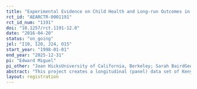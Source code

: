 ```yaml
---
title: "Experimental Evidence on Child Health and Long-run Outcomes in Kenya"
rct_id: "AEARCTR-0001191"
rct_id_num: "1191"
doi: "10.1257/rct.1191-12.0"
date: "2016-04-20"
status: "on_going"
jel: "I10, I20, J24, O15"
start_year: "1998-01-01"
end_year: "2025-12-31"
pi: "Edward Miguel"
pi_other: "Joan HicksUniversity of California, Berkeley; Sarah BairdGeorge Washington University; Michael KremerHarvard University"
abstract: "This project creates a longitudinal (panel) data set of Kenyan youth, and exploits this data to rigorously estimate the long-run impact of a child health intervention on a range of later life outcomes. In particular, this project seeks to locate and survey a representative subset of approximately 7,500 individuals who attended schools that were part of a health program that provided deworming medication to more than 30,000 primary school children starting in 1998. The order of phase-in of schools involved in this health program was randomized, allowing us to estimate how exogenous gains in childhood health affect a wide range of adult life outcomes. In previous research, this intervention was shown to have substantial short-term impacts on beneficiaries (Miguel and Kremer, 2004). Despite strong a priori reasons to anticipate significant long-term labor market and demographic benefits from better childhood health, these effects have rarely been demonstrated empirically, in large part due to the near total absence of extended longitudinal data of the kind we collect. Evidence is urgently needed by public policymakers attempting to design effective health programs in less developed countries."
layout: registration
---
```


